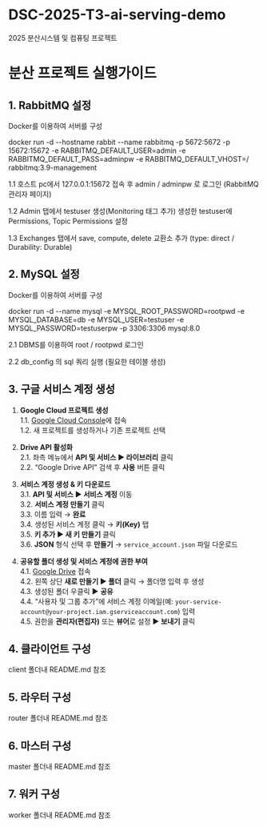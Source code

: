 # DSC-2025-T3-ai-serving-demo
2025 분산시스템 및 컴퓨팅 프로젝트 

# 분산 프로젝트 실행가이드

## 1. RabbitMQ 설정
Docker를 이용하여 서버를 구성

docker run -d --hostname rabbit --name rabbitmq -p 5672:5672 -p 15672:15672 -e RABBITMQ_DEFAULT_USER=admin -e RABBITMQ_DEFAULT_PASS=adminpw -e RABBITMQ_DEFAULT_VHOST=/ rabbitmq:3.9-management

1.1 호스트 pc에서 127.0.0.1:15672 접속 후 admin / adminpw 로 로그인 (RabbitMQ 관리자 페이지)

1.2 Admin 탭에서 testuser 생성(Monitoring 태그 추가) 생성한 testuser에 Permissions, Topic Permissions 설정

1.3 Exchanges 탭에서 save, compute, delete 교환소 추가 (type: direct / Durability: Durable)

## 2. MySQL 설정
Docker를 이용하여 서버를 구성

docker run -d --name mysql -e MYSQL_ROOT_PASSWORD=rootpwd -e MYSQL_DATABASE=db -e MYSQL_USER=testuser -e MYSQL_PASSWORD=testuserpw -p 3306:3306 mysql:8.0

2.1 DBMS를 이용하여 root / rootpwd 로그인

2.2 db_config 의 sql 쿼리 실행 (필요한 테이블 생성)

## 3. 구글 서비스 계정 생성

1. **Google Cloud 프로젝트 생성**  
   1.1. [Google Cloud Console](https://console.cloud.google.com/)에 접속  
   1.2. 새 프로젝트를 생성하거나 기존 프로젝트 선택  

2. **Drive API 활성화**  
   2.1. 좌측 메뉴에서 **API 및 서비스 ▶︎ 라이브러리** 클릭  
   2.2. “Google Drive API” 검색 후 **사용** 버튼 클릭  

3. **서비스 계정 생성 & 키 다운로드**  
   3.1. **API 및 서비스 ▶︎ 서비스 계정** 이동  
   3.2. **서비스 계정 만들기** 클릭  
   3.3. 이름 입력 → **완료**  
   3.4. 생성된 서비스 계정 클릭 → **키(Key)** 탭  
   3.5. **키 추가 ▶︎ 새 키 만들기** 클릭  
   3.6. **JSON** 형식 선택 후 **만들기** → `service_account.json` 파일 다운로드  

4. **공유할 폴더 생성 및 서비스 계정에 권한 부여**  
   4.1. [Google Drive](https://drive.google.com/) 접속  
   4.2. 왼쪽 상단 **새로 만들기 ▶︎ 폴더** 클릭 → 폴더명 입력 후 생성  
   4.3. 생성된 폴더 우클릭 ▶︎ **공유**  
   4.4. “사용자 및 그룹 추가”에 서비스 계정 이메일(예: `your-service-account@your-project.iam.gserviceaccount.com`) 입력  
   4.5. 권한을 **관리자(편집자)** 또는 **뷰어**로 설정 ▶︎ **보내기** 클릭  

## 4. 클라이언트 구성
client 폴더내 README.md 참조

## 5. 라우터 구성
router 폴더내 README.md 참조

## 6. 마스터 구성
master 폴더내 README.md 참조

## 7. 워커 구성
worker 폴더내 README.md 참조
